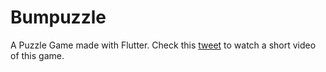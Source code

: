 # Bumpuzzle

A Puzzle Game made with Flutter. Check this [tweet](https://twitter.com/erdoganbavas/status/1213731596400054274) to watch a short video of this game.
